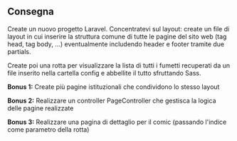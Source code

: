 ## Consegna

Create un nuovo progetto Laravel.
Concentratevi sul layout: create un file di layout in cui inserire la struttura comune di tutte le pagine del sito web (tag head, tag body, ...) eventualmente includendo header e footer tramite due partials.

Create poi una rotta per visualizzare la lista di tutti i fumetti recuperati da un file inserito nella cartella config e abbellite il tutto sfruttando Sass.

**Bonus 1:** Create più pagine istituzionali che condividono lo stesso layout

**Bonus 2:** Realizzare un controller PageController che gestisca la logica delle pagine realizzate

**Bonus 3:** Realizzare una pagina di dettaglio per il comic (passando l'indice come parametro della rotta)
